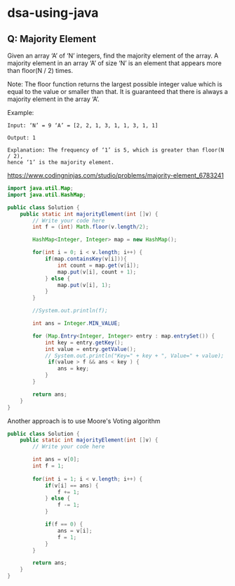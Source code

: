 # dsa-using-java

## Q: Majority Element
Given an array ‘A’ of ‘N’ integers, find the majority element of the array. A majority element in an array ‘A’ of size ‘N’ is an element that appears more than floor(N / 2) times.

Note: The floor function returns the largest possible integer value which is equal to the value or smaller than that. It is guaranteed that there is always a majority element in the array ‘A’.

Example:

<pre><code>Input: ‘N’ = 9 ‘A’ = [2, 2, 1, 3, 1, 1, 3, 1, 1]

Output: 1

Explanation: The frequency of ‘1’ is 5, which is greater than floor(N / 2), 
hence ‘1’ is the majority element.
</code></pre>

https://www.codingninjas.com/studio/problems/majority-element_6783241

```java
import java.util.Map;
import java.util.HashMap;

public class Solution {
    public static int majorityElement(int []v) {
        // Write your code here
        int f = (int) Math.floor(v.length/2);

        HashMap<Integer, Integer> map = new HashMap();

        for(int i = 0; i < v.length; i++) {
            if(map.containsKey(v[i])){
                int count = map.get(v[i]);
                map.put(v[i], count + 1);
            } else {
                map.put(v[i], 1);
            }
        }

        //System.out.println(f);

        int ans = Integer.MIN_VALUE;

        for (Map.Entry<Integer, Integer> entry : map.entrySet()) {
            int key = entry.getKey();
            int value = entry.getValue();
            // System.out.println("Key=" + key + ", Value=" + value);
             if(value > f && ans < key ) {
                ans = key;
            } 
        }

        return ans;
    }
}
```

Another approach is to use Moore's Voting algorithm

```java
public class Solution {
    public static int majorityElement(int []v) {
        // Write your code here

        int ans = v[0];
        int f = 1;
        
        for(int i = 1; i < v.length; i++) {
            if(v[i] == ans) {
                f += 1;
            } else {
                f -= 1;
            }

            if(f == 0) {
                ans = v[i];
                f = 1;
            }
        }

        return ans;
    }
}
```